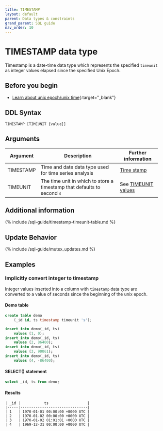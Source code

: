```yaml
---
title: TIMESTAMP
layout: default
parent: Data types & constraints
grand_parent: SQL guide
nav_order: 10
---
```


# TIMESTAMP data type

Timestamp is a date-time data type which represents the specified `timeunit` as integer values elapsed since the specified Unix Epoch.

## Before you begin
* [Learn about unix epoch/unix time](https://en.wikipedia.org/wiki/Unix_time){:target="_blank"}

## DDL Syntax

```
TIMESTAMP [TIMEUNIT {value}]
```

## Arguments

| Argument | Description | Further information |
|---|---|---|
| TIMESTAMP | Time and date data type used for time series analysis | [Time stamp](https://en.wikipedia.org/wiki/Timestamp) |
| TIMEUNIT | The time unit in which to store a timestamp that defaults to second `s` | See [TIMEUNIT values](#timeunit-value) |

## Additional information

{% include /sql-guide/timestamp-timeunit-table.md %}

## Update Behavior

{% include /sql-guide/mutex_updates.md %}

## Examples

### Implicitly convert integer to timestamp

Integer values inserted into a column with `timestamp` data type are converted to a value of seconds since the beginning of the unix epoch.

#### Demo table

```sql
create table demo
    (_id id, ts timestamp timeunit 's');

insert into demo(_id, ts)
    values (1, 0);
insert into demo(_id, ts)
    values (2, 86400);
insert into demo(_id, ts)
    values (3, 90061);
insert into demo(_id, ts)
    values (4, -86400);
```

#### SELECT() statement

```sql
select _id, ts from demo;
```

#### Results

```
| _id |           ts                  |
|-----|-------------------------------|
| 1   | 1970-01-01 00:00:00 +0000 UTC |
| 2   | 1970-01-02 00:00:00 +0000 UTC |
| 3   | 1970-01-02 01:01:01 +0000 UTC |
| 4   | 1969-12-31 00:00:00 +0000 UTC |
```
